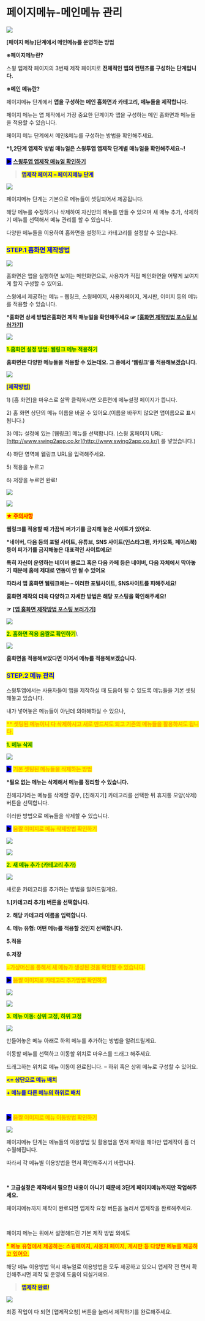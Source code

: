 # 페이지메뉴-메인메뉴 관리

![](https://wp.swing2app.co.kr/wp-content/uploads/2018/09/%ED%8E%98%EC%9D%B4%EC%A7%80%EB%A9%94%EB%89%B4-%EB%A9%94%EB%89%B4%EA%B4%80%EB%A6%AC.png)

**\[페이지 메뉴]단계에서 메인메뉴를 운영하는 방법**&#x20;

**※페이지메뉴란?**

스윙 앱제작 페이지의 3번째 제작 페이지로 **전체적인 앱의 컨텐츠를 구성하는 단계입니다.**&#x20;

**※메인 메뉴란?**&#x20;

페이지메뉴 단계에서 **앱을 구성하는 메인 홈화면과 카테고리, 메뉴들을 제작합니다.**&#x20;



페이지 메뉴는 앱 제작에서 가장 중요한 단계이자 앱을 구성하는 메인 홈화면과 메뉴들을 적용할 수 있습니다.

페이지 메뉴 단계에서 메인&메뉴를 구성하는 방법을 확인해주세요.

**\*1,2단계 앱제작 방법 매뉴얼은 스윙투앱 앱제작 단계별 매뉴얼을 확인해주세요\~!**

<mark style="background-color:blue;">**▶**</mark> [**스윙투앱 앱제작 매뉴얼 확인하기**](https://blog.naver.com/swing2app/221192509056)



> <mark style="color:blue;">**앱제작 페이지 – 페이지메뉴 단계**</mark>&#x20;

![](https://wp.swing2app.co.kr/wp-content/uploads/2018/09/Tutorial\_ContentsTutorial\_17.png)

페이지메뉴 단계는 기본으로 메뉴들이 셋팅되어서 제공됩니다.

해당 메뉴를 수정하거나 삭제하여 자신만의 메뉴를 만들 수 있으며 새 메뉴 추가, 삭제하기 메뉴를 선택해서 메뉴 관리를 할 수 있습니다.

다양한 메뉴들을 이용하여 홈화면을 설정하고 카테고리를 설정할 수 있습니다.



### <mark style="color:blue;">**STEP.1 홈화면 제작방법**</mark>

![](https://wp.swing2app.co.kr/wp-content/uploads/2018/09/Tutorial\_ContentsTutorial\_18.png)

홈화면은 앱을 실행하면 보이는 메인화면으로, 사용자가 직접 메인화면을 어떻게 보여지게 할지 구성할 수 있어요.

스윙에서 제공하는 메뉴 – 웹링크, 스윙페이지, 사용자페이지, 게시판, 이미지 등의 메뉴를 적용할 수 있습니다.

**\*홈화면 상세 방법은홈화면 제작 매뉴얼을 확인해주세요 ☞** [**\[홈화면 제작방법 포스팅 보러가기\]**](home-menu.md)

![](https://wp.swing2app.co.kr/wp-content/uploads/2018/09/%EC%A4%841.png)

<mark style="color:green;">**1.홈화면 설정 방법: 웹링크 메뉴 적용하기**</mark>

**홈화면은 다양한 메뉴들을 적용할 수 있는데요. 그 중에서 ‘웹링크’를 적용해보겠습니다.**

![](https://wp.swing2app.co.kr/wp-content/uploads/2018/09/%ED%99%88%ED%99%94%EB%A9%B4-%EC%9B%B9%EB%A7%81%ED%81%AC%EC%A0%81%EC%9A%A9.png)

<mark style="color:blue;">**\[제작방법]**</mark>

1\) \[홈 화면]을 마우스로 살짝 클릭하시면 오른편에 메뉴설정 페이지가 뜹니다.

2\) 홈 화면 상단의 메뉴 이름을 바꿀 수 있어요.(이름을 바꾸지 않으면 앱이름으로 표시됩니다.)

3\) 메뉴 설정에 있는 \[웹링크] 메뉴를 선택합니다. (스윙 홈페이지 URL: [http://www.swing2app.co.kr](http://www.swing2app.co.kr/) 를 넣었습니다.)

4\) 하단 영역에 웹링크 URL을 입력해주세요.

5\) 적용을 누르고

6\) 저장을 누르면 완료!

![](https://wp.swing2app.co.kr/wp-content/uploads/2018/09/%ED%99%94%EC%82%B4%ED%91%9C-2.png)

![](https://wp.swing2app.co.kr/wp-content/uploads/2018/09/%EC%9D%B4%EB%AF%B8%EC%A7%80\_1.png)

<mark style="color:red;">**★ 주의사항**</mark>

**웹링크를 적용할 때 가끔씩 퍼가기를 금지해 놓은 사이트가 있어요.**

**\*네이버, 다음 등의 포털 사이트, 유튜브, SNS 사이트(인스타그램, 카카오톡, 페이스북) 등이 퍼가기를 금지해놓은 대표적인 사이트에요!**

**특히 자신이 운영하는 네이버 블로그 혹은 다음 카페 등은 네이버, 다음 자체에서 막아놓기 때문에 홈에 제대로 연동이 안 될 수 있어요**

**따라서 앱 홈화면 웹링크에는 – 이러한 포털사이트, SNS사이트를 피해주세요!**

**홈화면 제작의 더욱 다양하고 자세한 방법은 해당 포스팅을 확인해주세요!**

**☞** [**\[앱 홈화면 제작방법 포스팅 보러가기\]**](home-menu.md)

![](https://wp.swing2app.co.kr/wp-content/uploads/2018/09/%EC%A4%841.png)

<mark style="color:green;">**2. 홈화면 적용 움짤로 확인하기**</mark>\


![](https://wp.swing2app.co.kr/wp-content/uploads/2018/09/%EB%85%B9%ED%99%94\_2019\_12\_15\_14\_45\_50\_345.gif)

**홈화면을 적용해보았다면 이어서 메뉴를 적용해보겠습니다.**



### <mark style="color:blue;">**STEP.2 메뉴 관리**</mark>

스윙투앱에서는 사용자들이 앱을 제작하실 때 도움이 될 수 있도록 메뉴들을 기본 셋팅해놓고 있습니다.

내가 넣어놓은 메뉴들이 아닌데 의아해하실 수 있으나,

<mark style="color:orange;">**\*\* 셋팅된 메뉴이니  다 삭제하시고 새로 만드셔도 되고 기존의 메뉴들을 활용하셔도 됩니다.**</mark>

<mark style="color:green;">**1. 메뉴 삭제**</mark>

![](https://wp.swing2app.co.kr/wp-content/uploads/2018/09/Tutorial\_ContentsTutorial\_21.png)

<mark style="background-color:blue;">**▶**</mark> <mark style="color:orange;">**기본 셋팅된 메뉴들을 삭제하는 방법**</mark>

**\*필요 없는 메뉴는 삭제해서 메뉴를 정리할 수 있습니다.**

친해지기라는 메뉴를 삭제할 경우, \[친해지기] 카테고리를 선택한 뒤 휴지통 모양(삭제) 버튼을 선택합니다.

이러한 방법으로 메뉴들을 삭제할 수 있습니다.



<mark style="background-color:blue;">**▶**</mark> <mark style="color:orange;">**움짤 이미지로 메뉴 삭제방법 확인하기**</mark>

![](https://wp.swing2app.co.kr/wp-content/uploads/2018/09/%EB%A9%94%EB%89%B4%EC%82%AD%EC%A0%9C.gif)

![](https://wp.swing2app.co.kr/wp-content/uploads/2018/09/%EC%A4%841.png)

<mark style="color:green;">**2. 새 메뉴 추가 (카테고리 추가)**</mark>

![](https://wp.swing2app.co.kr/wp-content/uploads/2018/09/Tutorial\_ContentsTutorial\_20.png)

새로운 카테고리를 추가하는 방법을 알려드릴게요.

**1.\[카테고리 추가] 버튼을 선택합니다.**

**2. 해당 카테고리 이름을 입력합니다.**

**4. 메뉴 유형: 어떤 메뉴를 적용할 것인지 선택합니다.**

**5.적용**

**6.저장**

<mark style="color:orange;">**=가상머신을 통해서 새 메뉴가 생성된 것을 확인할 수 있습니다.**</mark>



<mark style="background-color:blue;">**▶**</mark> <mark style="color:orange;">**움짤 이미지로 카테고리 추가방법 확인하기**</mark>

![](https://wp.swing2app.co.kr/wp-content/uploads/2018/09/%EB%85%B9%ED%99%94\_2019\_12\_15\_15\_13\_12\_966.gif)

![](https://wp.swing2app.co.kr/wp-content/uploads/2018/09/%EC%A4%841.png)

<mark style="color:green;">**3. 메뉴 이동: 상위 고정, 하위 고정**</mark>

![](https://wp.swing2app.co.kr/wp-content/uploads/2018/09/Tutorial\_ContentsTutorial\_22.png)

만들어놓은 메뉴 아래로 하위 메뉴를 추가하는 방법을 알려드릴게요.

이동할 메뉴를 선택하고 이동할 위치로 마우스를 드래그 해주세요.

드래그하는 위치로 메뉴 이동이 완료됩니다. – 하위 혹은 상위 메뉴로 구성할 수 있어요.

<mark style="color:blue;">**<= 상단으로 메뉴 배치**</mark>

<mark style="color:blue;">**+ 메뉴를 다른 메뉴의 하위로 배치**</mark>

​

<mark style="background-color:blue;">**▶**</mark> <mark style="color:orange;">**움짤 이미지로 메뉴 이동방법 확인하기**</mark>

![](https://wp.swing2app.co.kr/wp-content/uploads/2018/09/%EB%85%B9%ED%99%94\_2019\_12\_15\_15\_14\_19\_953.gif)

페이지메뉴 단계는 메뉴들의 이용방법 및 활용법을 먼저 파악을 해야만 앱제작이 좀 더 수월해집니다.

따라서 각 메뉴별 이용방법을 먼저 확인해주시기 바랍니다.

​

**\* 고급설정은 제작에서 필요한 내용이 아니기 때문에 3단계 페이지메뉴까지만 작업해주세요.**

페이지메뉴까지 제작이 완료되면 앱제작 요청 버튼을 눌러서 앱제작을 완료해주세요.

​

페이지 메뉴는 위에서 설명해드린 기본 제작 방법 외에도

<mark style="color:red;">\* 메뉴 유형에서 제공하는: 스윙페이지, 사용자 페이지, 게시판 등 다양한 메뉴를 제공하고 있어요.</mark>

해당 메뉴 이용방법 역시 매뉴얼로 이용방법을 모두 제공하고 있으니 앱제작 전 먼저 확인해주시면 제작 및 운영에 도움이 되실거에요.



> <mark style="color:blue;">**앱제작 완료!**</mark>

![](https://wp.swing2app.co.kr/wp-content/uploads/2018/09/Tutorial\_ContentsTutorial\_25.png)

최종 작업이 다 되면 \[앱제작요청] 버튼을 눌러서 제작하기를 완료해주세요.
